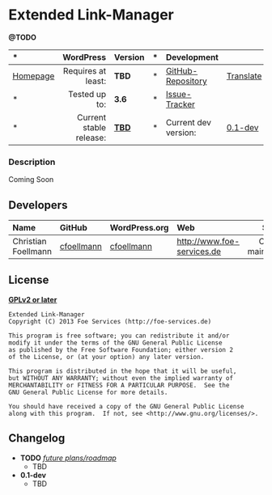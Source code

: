 # Extended Link-Manager
__@TODO__

| *                 | WordPress					| Version			| *		| Development				|					|
| :----             | ----:						| :----				| :---: | :----						| :----				|
| [Homepage][1.1]   | Requires at least:		| __TBD__			| *		| [GitHub-Repository][1.3]	| [Translate][1.7]	|
| *                 | Tested up to:				| __3.6__			| *		| [Issue-Tracker][1.4]		|					|
| *                 | Current stable release:	| __[TBD][1.5]__	| *		| Current dev version:		| [0.1-dev][1.8]	|

[1.1]: https://github.com/wp-cloud/extended-link-manager
[1.3]: https://github.com/wp-cloud/extended-link-manager
[1.4]: https://github.com/wp-cloud/extended-link-manager/issues
[1.5]: #
[1.7]: #
[1.8]: https://github.com/wp-cloud/extended-link-manager/archive/master.zip


### Description
Coming Soon


## Developers
| Name					| GitHub				| WordPress.org			| Web									| Status				|
| :----					| :----					| :----					| :----									| ----:					|
| Christian Foellmann	| [cfoellmann][2.1.1]	| [cfoellmann][2.1.2]	| http://www.foe-services.de			| Current maintainer	|

[2.1.1]: https://github.com/cfoellmann
[2.1.2]: http://profiles.wordpress.org/cfoellmann


## License
__[GPLv2 or later](http://www.gnu.org/licenses/gpl-2.0.html)__

	Extended Link-Manager
	Copyright (C) 2013 Foe Services (http://foe-services.de)

    This program is free software; you can redistribute it and/or
	modify it under the terms of the GNU General Public License
	as published by the Free Software Foundation; either version 2
	of the License, or (at your option) any later version.

	This program is distributed in the hope that it will be useful,
	but WITHOUT ANY WARRANTY; without even the implied warranty of
	MERCHANTABILITY or FITNESS FOR A PARTICULAR PURPOSE.  See the
	GNU General Public License for more details.

	You should have received a copy of the GNU General Public License
	along with this program.  If not, see <http://www.gnu.org/licenses/>.


## Changelog
* __TODO__ _[future plans/roadmap][4.1]_
	* TBD
* __0.1-dev__
	* TBD

[4.1]: https://github.com/wp-cloud/extended-link-manager/issues